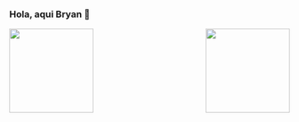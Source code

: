 ### Hola, aqui Bryan 👋



<a href="https://github.com/BryanG1995/readme">
  <img height=151 align="left" src="https://github-readme-stats.vercel.app/api?username=BryanG1995&count_private=true&show_icons=true&theme=radical" />
</a>
<a href="https://github.com/anuraghazra/convoychat">
  <img height=151 align="right" src="https://github-readme-stats.vercel.app/api/top-langs?username=BryanG1995&layout=compact&langs_count=8&card_width=320&theme=radical" />
</a>

